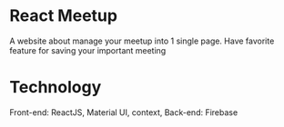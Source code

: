 # React Meetup
A website about manage your meetup into 1 single page. Have favorite feature for saving your important meeting

# Technology
Front-end: ReactJS, Material UI, context,
Back-end: Firebase

